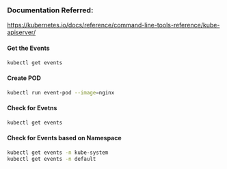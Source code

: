 ### Documentation Referred:

https://kubernetes.io/docs/reference/command-line-tools-reference/kube-apiserver/

#### Get the Events
```sh
kubectl get events
```
#### Create POD
```sh
kubectl run event-pod --image=nginx
```
#### Check for Evetns
```sh
kubectl get events
```
#### Check for Events based on Namespace
```sh
kubectl get events -n kube-system
kubectl get events -n default
```
